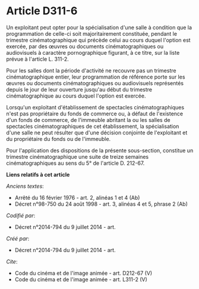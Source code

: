 # Article D311-6

Un exploitant peut opter pour la spécialisation d'une salle à condition que la programmation de celle-ci soit majoritairement
constituée, pendant le trimestre cinématographique qui précède celui au cours duquel l'option est exercée, par des œuvres ou
documents cinématographiques ou audiovisuels à caractère pornographique figurant, à ce titre, sur la liste prévue à l'article
L. 311-2. 

Pour les salles dont la période d'activité ne recouvre pas un trimestre cinématographique entier, leur programmation de
référence porte sur les œuvres ou documents cinématographiques ou audiovisuels représentés depuis le jour de leur ouverture
jusqu'au début du trimestre cinématographique au cours duquel l'option est exercée. 

Lorsqu'un exploitant d'établissement de spectacles cinématographiques n'est pas propriétaire du fonds de commerce ou, à
défaut de l'existence d'un fonds de commerce, de l'immeuble abritant la ou les salles de spectacles cinématographiques de cet
établissement, la spécialisation d'une salle ne peut résulter que d'une décision conjointe de l'exploitant et du propriétaire
du fonds ou de l'immeuble. 

Pour l'application des dispositions de la présente sous-section, constitue un trimestre cinématographique une suite de treize
semaines cinématographiques au sens du 5° de l'article D. 212-67.

**Liens relatifs à cet article**

_Anciens textes_:

  - Arrêté du 16 février 1976 - art. 2, alinéas 1 et 4 (Ab)
  - Décret n°98-750 du 24 août 1998 - art. 3, alinéas 4 et 5, phrase 2 (Ab)

_Codifié par_:

  - Décret n°2014-794 du 9 juillet 2014 - art.

_Créé par_:

  - Décret n°2014-794 du 9 juillet 2014 - art.

_Cite_:

  - Code du cinéma et de l'image animée - art. D212-67 (V)
  - Code du cinéma et de l'image animée - art. L311-2 (V)
